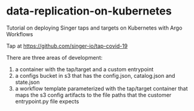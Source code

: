 # data-replication-on-kubernetes
Tutorial on deploying Singer taps and targets on Kubernetes with Argo Workflows


Tap at https://github.com/singer-io/tap-covid-19

There are three areas of development:
1. a container with the tap/target and a custom entrypoint
2. a configs bucket in s3 that has the config.json, catalog.json and state.json
3. a workflow template parameterized with the tap/target container that maps the s3 config artifacts to the file paths that the customer entrypoint.py file expects
